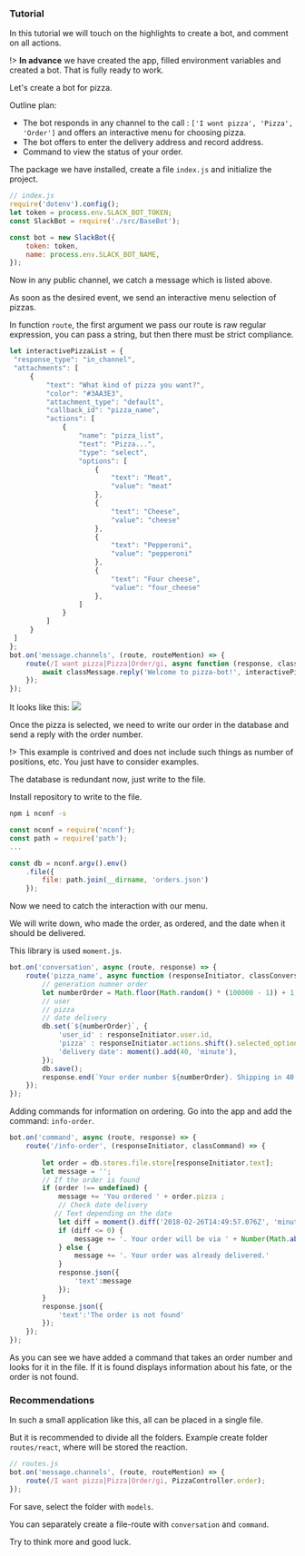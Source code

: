 ### Tutorial

In this tutorial we will touch on the highlights to create a bot, and comment on all actions.

!> **In advance** we have created the app, filled environment variables and created a bot. That is fully ready to work.

Let's create a bot for pizza.

Outline plan:
- The bot responds in any channel to the call : `['I wont pizza', 'Pizza', 'Order']` and offers an interactive menu for choosing pizza.
- The bot offers to enter the delivery address and record address.
- Command to view the status of your order.

The package we have installed, create a file `index.js` and initialize the project.

```javascript
// index.js
require('dotenv').config();
let token = process.env.SLACK_BOT_TOKEN;
const SlackBot = require('./src/BaseBot');

const bot = new SlackBot({
    token: token,
    name: process.env.SLACK_BOT_NAME,
});

```
 Now in any public channel, we catch a message which is listed above.
 
As soon as the desired event, we send an interactive menu selection of pizzas.
 
In function `route`, the first argument we pass our route is raw regular expression, you can pass a string, but then there must be strict compliance.
 
```javascript
let interactivePizzaList = {
 "response_type": "in_channel",
 "attachments": [
     {
         "text": "What kind of pizza you want?",
         "color": "#3AA3E3",
         "attachment_type": "default",
         "callback_id": "pizza_name",
         "actions": [
             {
                 "name": "pizza_list",
                 "text": "Pizza...",
                 "type": "select",
                 "options": [
                     {
                         "text": "Meat",
                         "value": "meat"
                     },
                     {
                         "text": "Cheese",
                         "value": "cheese"
                     },
                     {
                         "text": "Pepperoni",
                         "value": "pepperoni"
                     },
                     {
                         "text": "Four cheese",
                         "value": "four_cheese"
                     },
                 ]
             }
         ]
     }
 ]
};
bot.on('message.channels', (route, routeMention) => {
    route(/I want pizza|Pizza|Order/gi, async function (response, classMessage) {
        await classMessage.reply('Welcome to pizza-bot!', interactivePizzaList);
    });
});
```
It looks like this:
<img src="/images/pizza-list-en.jpg">

Once the pizza is selected, we need to write our order in the database and send a reply with the order number.

!> This example is contrived and does not include such things as number of positions, etc. You just have to consider examples.

The database is redundant now, just write to the file.

Install repository to write to the file.
```bash
npm i nconf -s
```

```javascript
const nconf = require('nconf');
const path = require('path');
...

const db = nconf.argv().env()
    .file({
        file: path.join(__dirname, 'orders.json')
    });
```

Now we need to catch the interaction with our menu.

We will write down, who made the order, as ordered, and the date when it should be delivered.

This library is used `moment.js`.

```javascript
bot.on('conversation', async (route, response) => {
    route('pizza_name', async function (responseInitiator, classConversation) {
        // generation numner order
        let numberOrder = Math.floor(Math.random() * (100000 - 1)) + 1;
        // user
        // pizza
        // date delivery
        db.set(`${numberOrder}`, {
            'user_id' : responseInitiator.user.id,
            'pizza' : responseInitiator.actions.shift().selected_options.shift().value,
            'delivery date': moment().add(40, 'minute'),
        });
        db.save();
        response.end(`Your order number ${numberOrder}. Shipping in 40 minutes` );
    });
});
```
Adding commands for information on ordering.
Go into the app and add the command: `info-order`.

```javascript
bot.on('command', async (route, response) => {
    route('/info-order', (responseInitiator, classCommand) => {
     
        let order = db.stores.file.store[responseInitiator.text];
        let message = '';
        // If the order is found
        if (order !== undefined) {
            message += 'You ordered ' + order.pizza ;
            // Check date delivery
           // Text depending on the date
            let diff = moment().diff('2018-02-26T14:49:57.076Z', 'minute');
            if (diff <= 0) {
                message += '. Your order will be via ' + Number(Math.abs(diff)) + ' minutes.'
            } else {
                message += '. Your order was already delivered.'
            }
            response.json({
                'text':message
            });
        }
        response.json({
            'text':'The order is not found'
        });
    });
});
```

As you can see we have added a command that takes an order number and looks for it in the file.
If it is found displays information about his fate, or the order is not found.

### Recommendations

In such a small application like this, all can be placed in a single file.

But it is recommended to divide all the folders.
Example create folder `routes/react`, where will be stored the reaction.

```javascript
// routes.js
bot.on('message.channels', (route, routeMention) => {
    route(/I want pizza|Pizza|Order/gi, PizzaController.order);
});
```
For save, select the folder with `models`.

You can separately create a file-route with `conversation` and `command`.

Try to think more and good luck.